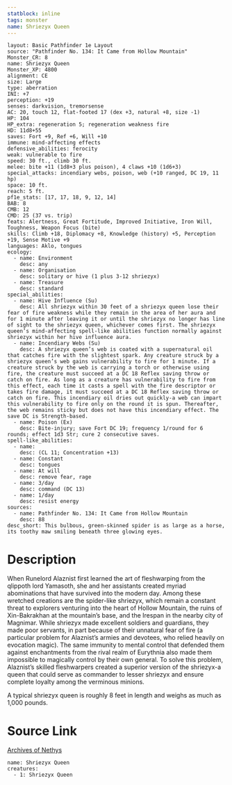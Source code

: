 ```yaml
---
statblock: inline
tags: monster
name: Shriezyx Queen
---
```

```statblock
layout: Basic Pathfinder 1e Layout
source: "Pathfinder No. 134: It Came from Hollow Mountain"
Monster_CR: 8
name: Shriezyx Queen
Monster_XP: 4800
alignment: CE
size: Large
type: aberration
INI: +7
perception: +19
senses: darkvision, tremorsense
AC: 20, touch 12, flat-footed 17 (dex +3, natural +8, size -1)
HP: 104
HP_extra: regeneration 5; regeneration weakness fire
HD: 11d8+55
saves: Fort +9, Ref +6, Will +10
immune: mind-affecting effects
defensive_abilities: ferocity
weak: vulnerable to fire
speed: 30 ft., climb 30 ft.
melee: bite +11 (1d8+3 plus poison), 4 claws +10 (1d6+3)
special_attacks: incendiary webs, poison, web (+10 ranged, DC 19, 11 hp)
space: 10 ft.
reach: 5 ft.
pf1e_stats: [17, 17, 18, 9, 12, 14]
BAB: 8
CMB: 12
CMD: 25 (37 vs. trip)
feats: Alertness, Great Fortitude, Improved Initiative, Iron Will, Toughness, Weapon Focus (bite)
skills: Climb +18, Diplomacy +8, Knowledge (history) +5, Perception +19, Sense Motive +9
languages: Aklo, tongues
ecology:
  - name: Environment
    desc: any
  - name: Organisation
    desc: solitary or hive (1 plus 3-12 shriezyx)
  - name: Treasure
    desc: standard
special_abilities:
  - name: Hive Influence (Su)
    desc: All shriezyx within 30 feet of a shriezyx queen lose their fear of fire weakness while they remain in the area of her aura and for 1 minute after leaving it or until the shriezyx no longer has line of sight to the shriezyx queen, whichever comes first. The shriezyx queen’s mind-affecting spell-like abilities function normally against shriezyx within her hive influence aura.
  - name: Incendiary Webs (Su)
    desc: A shriezyx queen’s web is coated with a supernatural oil that catches fire with the slightest spark. Any creature struck by a shriezyx queen’s web gains vulnerability to fire for 1 minute. If a creature struck by the web is carrying a torch or otherwise using fire, the creature must succeed at a DC 18 Reflex saving throw or catch on fire. As long as a creature has vulnerability to fire from this effect, each time it casts a spell with the fire descriptor or takes fire damage, it must succeed at a DC 18 Reflex saving throw or catch on fire. This incendiary oil dries out quickly-a web can impart this vulnerability to fire only on the round it is spun. Thereafter, the web remains sticky but does not have this incendiary effect. The save DC is Strength-based.
  - name: Poison (Ex)
    desc: Bite-injury; save Fort DC 19; frequency 1/round for 6 rounds; effect 1d3 Str; cure 2 consecutive saves.
spell-like_abilities:
  - name:
    desc: (CL 11; Concentration +13)
  - name: Constant
    desc: tongues
  - name: At will
    desc: remove fear, rage
  - name: 3/day
    desc: command (DC 13)
  - name: 1/day
    desc: resist energy
sources:
  - name: Pathfinder No. 134: It Came from Hollow Mountain
    desc: 88
desc_short: This bulbous, green-skinned spider is as large as a horse, its toothy maw smiling beneath three glowing eyes.
```
# Description
When Runelord Alaznist first learned the art of fleshwarping from the qlippoth lord Yamasoth, she and her assistants created myriad abominations that have survived into the modern day. Among these wretched creations are the spider-like shriezyx, which remain a constant threat to explorers venturing into the heart of Hollow Mountain, the ruins of Xin-Bakrakhan at the mountain’s base, and the Irespan in the nearby city of Magnimar. While shriezyx made excellent soldiers and guardians, they made poor servants, in part because of their unnatural fear of fire (a particular problem for Alaznist’s armies and devotees, who relied heavily on evocation magic). The same immunity to mental control that defended them against enchantments from the rival realm of Eurythnia also made them impossible to magically control by their own general. To solve this problem, Alaznist’s skilled fleshwarpers created a superior version of the shriezyx-a queen that could serve as commander to lesser shriezyx and ensure complete loyalty among the verminous minions.

 A typical shriezyx queen is roughly 8 feet in length and weighs as much as 1,000 pounds.
# Source Link
[Archives of Nethys](https://aonprd.com/MonsterDisplay.aspx?ItemName=Shriezyx%20Queen)
```encounter-table
name: Shriezyx Queen
creatures:
  - 1: Shriezyx Queen
```

